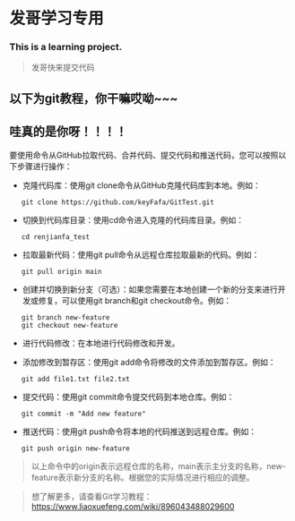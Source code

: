 # 发哥学习专用
### This is a learning project.

> 发哥快来提交代码

## 以下为git教程，你干嘛哎呦~~~

## 哇真的是你呀！！！！

要使用命令从GitHub拉取代码、合并代码、提交代码和推送代码，您可以按照以下步骤进行操作：

- 克隆代码库：使用git clone命令从GitHub克隆代码库到本地。例如：
 ```
    git clone https://github.com/keyFafa/GitTest.git
 ```
- 切换到代码库目录：使用cd命令进入克隆的代码库目录。例如：
```
   cd renjianfa_test
```
- 拉取最新代码：使用git pull命令从远程仓库拉取最新的代码。例如：
```
   git pull origin main
```
- 创建并切换到新分支（可选）：如果您需要在本地创建一个新的分支来进行开发或修复，可以使用git branch和git checkout命令。例如：
```
   git branch new-feature
   git checkout new-feature
```
- 进行代码修改：在本地进行代码修改和开发。

- 添加修改到暂存区：使用git add命令将修改的文件添加到暂存区。例如：
```
   git add file1.txt file2.txt
```
- 提交代码：使用git commit命令提交代码到本地仓库。例如：
```
   git commit -m "Add new feature"
```
- 推送代码：使用git push命令将本地的代码推送到远程仓库。例如：
```
   git push origin new-feature
```

> 以上命令中的origin表示远程仓库的名称，main表示主分支的名称，new-feature表示新分支的名称。根据您的实际情况进行相应的调整。

> 想了解更多，请查看Git学习教程：https://www.liaoxuefeng.com/wiki/896043488029600
